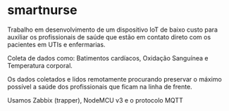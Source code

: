 # smartnurse

Trabalho em desenvolvimento de um dispositivo IoT de baixo custo para auxiliar os profissionais de saúde que estão em contato direto com os pacientes em UTIs e enfermarias.

Coleta de dados como: Batimentos cardíacos, Oxidação Sanguínea e Temperatura corporal. 

Os dados coletados e lidos remotamente procurando preservar o máximo possível a saúde dos profissionais que ficam na linha de frente.

Usamos Zabbix (trapper), NodeMCU v3 e o protocolo MQTT
